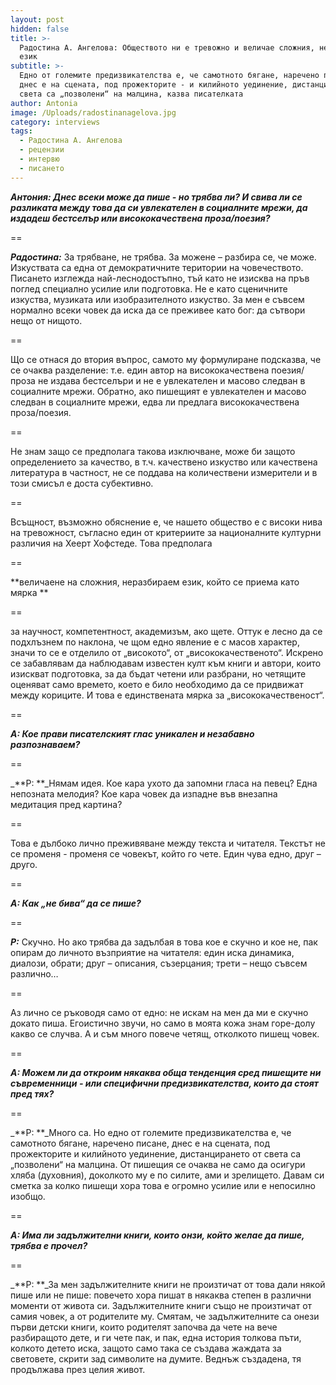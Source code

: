 ```yaml
---
layout: post
hidden: false
title: >-
  Радостина А. Ангелова: Обществото ни е тревожно и величае сложния, неразбираем
  език
subtitle: >-
  Едно от големите предизвикателства е, че самотното бягане, наречено писане,
  днес е на сцената, под прожекторите - и килийното уединение, дистанцирането от
  света са „позволени“ на малцина, казва писателката
author: Antonia
image: /Uploads/radostinanagelova.jpg
category: interviews
tags:
  - Радостина А. Ангелова
  - рецензии
  - интервю
  - писането
---
```

_**Антония: Днес всеки може да пише - но трябва ли? И свива ли се разликата между това да си увлекателен в социалните мрежи, да издадеш бестселър или висококачествена проза/поезия?**_

\==

_**Радостина:**_ За трябване, не трябва. За можене – разбира се, че може. Изкуствата са една от демократичните територии на човечеството. Писането изглежда най-леснодостъпно, тъй като не изисква на пръв поглед специално усилие или подготовка. Не е като сценичните изкуства, музиката или изобразителното изкуство. За мен е съвсем нормално всеки човек да иска да се преживее като бог: да сътвори нещо от нищото.

\==

Що се отнася до втория въпрос, самото му формулиране подсказва, че се очаква разделение: т.е. един автор на висококачествена поезия/проза не издава бестселъри и не е увлекателен и масово следван в социалните мрежи. Обратно, ако пишещият е увлекателен и масово следван в социалните мрежи, едва ли предлага висококачествена проза/поезия. 

\==

Не знам защо се предполага такова изключване, може би защото определението за качество, в т.ч. качествено изкуство или качествена литература в частност, не се поддава на количествени измерители и в този смисъл е доста субективно. 

\==

Всъщност, възможно обяснение е, че нашето общество е с високи нива на тревожност, съгласно един от критериите за националните културни различия на Хеерт Хофстеде. Това предполага 

\==

**величаене на сложния, неразбираем език, който се приема като мярка **

\==

за научност, компетентност, академизъм, ако щете. Оттук е лесно да се подхлъзнем по наклона, че щом едно явление е с масов характер, значи то се е отделило от „високото“, от „висококачественото“. Искрено се забавлявам да наблюдавам известен култ към книги и автори, които изискват подготовка, за да бъдат четени или разбрани, но четящите оценяват само времето, което е било необходимо да се придвижат между кориците. И това е единствената мярка за „висококачественост“.

\==

_**А: Кое прави писателският глас уникален и незабавно разпознаваем?**_

\==

_**Р: **_Нямам идея. Кое кара ухото да запомни гласа на певец? Една непозната мелодия? Кое кара човек да изпадне във внезапна медитация пред картина? 

\==

Това е дълбоко лично преживяване между текста и читателя. Текстът не се променя - променя се човекът, който го чете. Един чува едно, друг – друго. 

\==

_**А:  Как „не бива“ да се пише?**_

\==

_**Р:**_ Скучно. Но ако трябва да задълбая в това кое е скучно и кое не, пак опирам до личното възприятие на читателя: един иска динамика, диалози, обрати; друг – описания, съзерцания; трети – нещо съвсем различно… 

\==

Аз лично се ръководя само от едно: не искам на мен да ми е скучно докато пиша. Егоистично звучи, но само в моята кожа знам горе-долу какво се случва. А и съм много повече четящ, отколкото пишещ човек.

\==

_**А:  Можем ли да откроим някаква обща тенденция сред пишещите ни съвременници - или специфични предизвикателства, които да стоят пред тях?**_

\==

_**Р: **_Много са. Но едно от големите предизвикателства е, че самотното бягане, наречено писане, днес е на сцената, под прожекторите и килийното уединение, дистанцирането от света са „позволени“ на малцина. От пишещия се очаква не само да осигури хляба (духовния), доколкото му е по силите, ами и зрелището. Давам си сметка за колко пишещи хора това е огромно усилие или е непосилно изобщо. 

\==

_**А:  Има ли задължителни книги, които онзи, който желае да пише, трябва е прочел?**_

\==

_**Р: **_За мен задължителните книги не произтичат от това дали някой пише или не пише: повечето хора пишат в някаква степен в различни моменти от живота си. Задължителните книги също не произтичат от самия човек, а от родителите му. Смятам, че задължителните са онези първи детски книги, които родителят започва да чете на вече разбиращото дете, и ги чете пак, и пак, една история толкова пъти, колкото детето иска, защото само така се създава жаждата за световете, скрити зад символите на думите. Веднъж създадена, тя продължава през целия живот.
